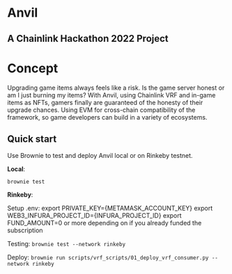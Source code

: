 # Anvil
## A Chainlink Hackathon 2022 Project

# Concept
Upgrading game items always feels like a risk. Is the game server honest or am I just burning my items? With Anvil, using Chainlink VRF and in-game items as NFTs, gamers finally are guaranteed of the honesty of their upgrade chances. Using EVM for cross-chain compatibility of the framework, so game developers can build in a variety of ecosystems.

## Quick start

Use Brownie to test and deploy Anvil local or on Rinkeby testnet.

**Local**:


`brownie test`

**Rinkeby**:

Setup .env:
export PRIVATE_KEY={METAMASK_ACCOUNT_KEY}
export WEB3_INFURA_PROJECT_ID={INFURA_PROJECT_ID}
export FUND_AMOUNT=0 or more depending on if you already funded the subscription

Testing:
`brownie test --network rinkeby`

Deploy:
`brownie run scripts/vrf_scripts/01_deploy_vrf_consumer.py --network rinkeby`

